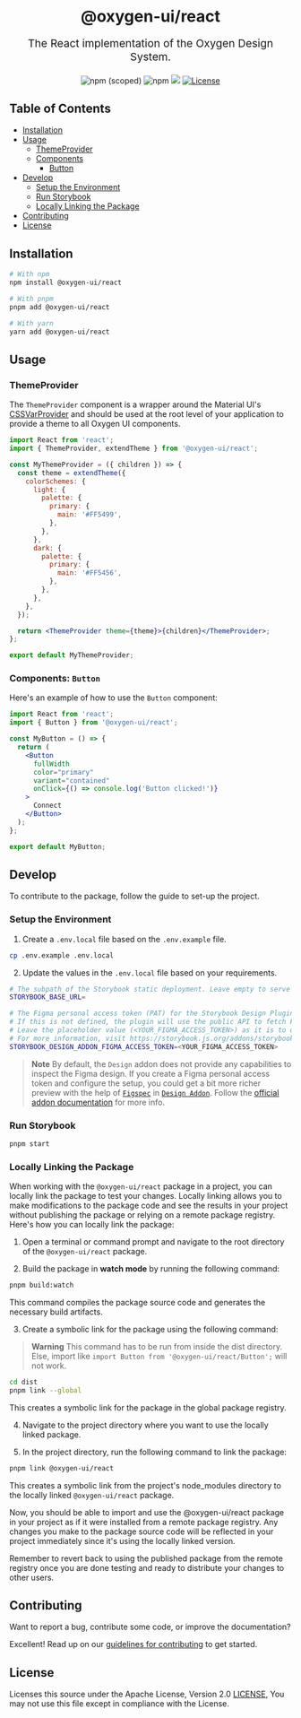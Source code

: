<p align="center" style="color: #343a40">
  <h1 align="center">@oxygen-ui/react</h1>
</p>
<p align="center" style="font-size: 1.2rem;">The React implementation of the Oxygen Design System.</p>

<div align="center">
  <img alt="npm (scoped)" src="https://img.shields.io/npm/v/@oxygen-ui/react">
  <img alt="npm" src="https://img.shields.io/npm/dw/@oxygen-ui/react">
  <a href="https://github.com/storybooks/storybook" target="_blank"><img src="https://raw.githubusercontent.com/storybooks/brand/master/badge/badge-storybook.svg"></a>
  <a href="./LICENSE"><img src="https://img.shields.io/badge/License-Apache%202.0-blue.svg" alt="License"></a>
</div>

## Table of Contents

 - [Installation](#installation)
 - [Usage](#usage)
   - [ThemeProvider](#themeprovider)
   - [Components](#components)
     - [Button](#button)
  - [Develop](#develop)
    - [Setup the Environment](#setup-the-environment)
    - [Run Storybook](#run-storybook)
    - [Locally Linking the Package](#locally-linking-the-package)
  - [Contributing](#contributing)
  - [License](#license)

## Installation

```bash
# With npm
npm install @oxygen-ui/react

# With pnpm
pnpm add @oxygen-ui/react

# With yarn
yarn add @oxygen-ui/react
```

## Usage

### ThemeProvider

The `ThemeProvider` component is a wrapper around the Material UI's [CSSVarProvider](https://mui.com/material-ui/experimental-api/css-theme-variables/usage/#getting-started) and should be used at the root level of your application to provide a theme to all Oxygen UI components.

```jsx
import React from 'react';
import { ThemeProvider, extendTheme } from '@oxygen-ui/react';

const MyThemeProvider = ({ children }) => {
  const theme = extendTheme({
    colorSchemes: {
      light: {
        palette: {
          primary: {
            main: '#FF5499',
          },
        },
      },
      dark: {
        palette: {
          primary: {
            main: '#FF5456',
          },
        },
      },
    },
  });

  return <ThemeProvider theme={theme}>{children}</ThemeProvider>;
};

export default MyThemeProvider;
```

### Components: `Button`

Here's an example of how to use the `Button` component:

```jsx
import React from 'react';
import { Button } from '@oxygen-ui/react';

const MyButton = () => {
  return (
    <Button
      fullWidth
      color="primary"
      variant="contained"
      onClick={() => console.log('Button clicked!')}
    >
      Connect
    </Button>
  );
};

export default MyButton;
```

## Develop

To contribute to the package, follow the guide to set-up the project.

### Setup the Environment

1. Create a `.env.local` file based on the `.env.example` file.

```bash
cp .env.example .env.local
```

2. Update the values in the `.env.local` file based on your requirements.

```bash
# The subpath of the Storybook static deployment. Leave empty to serve from the root of the domain.
STORYBOOK_BASE_URL=

# The Figma personal access token (PAT) for the Storybook Design Plugin's Figspec integration.
# If this is not defined, the plugin will use the public API to fetch Figma files.
# Leave the placeholder value (<YOUR_FIGMA_ACCESS_TOKEN>) as it is to disable the integration.
# For more information, visit https://storybook.js.org/addons/storybook-addon-designs.
STORYBOOK_DESIGN_ADDON_FIGMA_ACCESS_TOKEN=<YOUR_FIGMA_ACCESS_TOKEN>
```

> **Note**
> By default, the `Design` addon does not provide any capabilities to inspect the Figma design.
> If you create a Figma personal access token and configure the setup, you could get a bit more richer preview
> with the help of [`Figspec`](https://github.com/pocka/figspec) in [`Design Addon`](https://storybook.js.org/addons/storybook-addon-designs).
> Follow the [official addon documentation](https://pocka.github.io/storybook-addon-designs/?path=/story/docs-figma-figspec-readme--page) for more info.

### Run Storybook

```bash
pnpm start
```

### Locally Linking the Package

When working with the `@oxygen-ui/react` package in a project, you can locally link the package to test your changes. Locally linking allows you to make modifications to the package code and see the results in your project without publishing the package or relying on a remote package registry. Here's how you can locally link the package:

1. Open a terminal or command prompt and navigate to the root directory of the `@oxygen-ui/react` package.

2. Build the package in **watch mode** by running the following command:

```bash
pnpm build:watch
```

This command compiles the package source code and generates the necessary build artifacts.

3. Create a symbolic link for the package using the following command:

> **Warning**
> This command has to be run from inside the dist directory. Else, import like `import Button from '@oxygen-ui/react/Button';` will not work.

```bash
cd dist
pnpm link --global
```

This creates a symbolic link for the package in the global package registry.

4. Navigate to the project directory where you want to use the locally linked package.

5. In the project directory, run the following command to link the package:

```bash
pnpm link @oxygen-ui/react
```

This creates a symbolic link from the project's node_modules directory to the locally linked `@oxygen-ui/react` package.

Now, you should be able to import and use the @oxygen-ui/react package in your project as if it were installed from a remote package registry. Any changes you make to the package source code will be reflected in your project immediately since it's using the locally linked version.

Remember to revert back to using the published package from the remote registry once you are done testing and ready to distribute your changes to other users.

## Contributing

Want to report a bug, contribute some code, or improve the documentation?

Excellent! Read up on our [guidelines for contributing](../../CONTRIBUTING.md) to get started.

## License

Licenses this source under the Apache License, Version 2.0 [LICENSE](../../LICENSE), You may not use this file except in compliance with the License.
